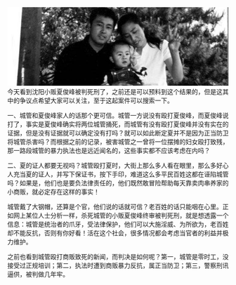 <img src="/blog/images/xiajunfeng.jpg"/>
今天看到沈阳小贩夏俊峰被判死刑了，之前还是可以预料到这个结果的，但是这其中的争议点希望大家可以关注，至于这起案件可以搜索一下。

一、城管和夏俊峰家人的话那个更可信。城管一方说没有殴打夏俊峰，而夏俊峰说打了，事实是夏俊峰确实将两位城管捅死，而城管有没有殴打夏俊峰并没有实在的证据，但是没有证据就可以确定没有打吗？就可以如此断定夏并不是因为正当防卫将城管杀害吗？而根据之前的记录，被害城管之一曾将一位摆摊的妇女殴打致残，那一路段城管的暴力执法也是远近闻名的，这些事实都不应该考虑在内吗？

二、夏的证人都要无视吗？城管殴打夏时，大街上那么多人看在眼里，那么多好心人充当夏的证人，并写下保证书，按下手印，难道这么多平民百姓这都在诬陷城管吗？如果是，他们也是要负法律责任的，他们既然敢冒险帮助每天靠卖肉串养家的小商贩，就必定存在这样的事实！

城管戴了大钢帽，还算是个官，他们说的话就可信？老百姓的话只能咽在心里。正如网上某位人士分析一样，杀死城管的小贩夏俊峰终审被判死刑，就是想透露一个信息：城管是统治者的爪牙，受法律保护，他们可以大施淫威、为所欲为，老百姓却不能反抗，否则有你好看！活在这个社会，很多情况都会考虑当官者的利益并极力维护。

之前也看到城管殴打商贩致死的新闻，而判决是如何呢？第一，城管是零时工，没接受过正规培训；第二，执法时遭到商贩暴力反抗，属正当防卫；第三，警察刑讯逼供，被判做几年牢。